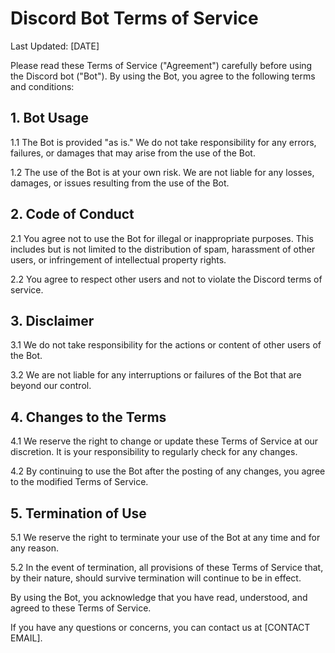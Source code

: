 # Discord Bot Terms of Service

Last Updated: [DATE]

Please read these Terms of Service ("Agreement") carefully before using the Discord bot ("Bot"). By using the Bot, you agree to the following terms and conditions:

## 1. Bot Usage

1.1 The Bot is provided "as is." We do not take responsibility for any errors, failures, or damages that may arise from the use of the Bot.

1.2 The use of the Bot is at your own risk. We are not liable for any losses, damages, or issues resulting from the use of the Bot.

## 2. Code of Conduct

2.1 You agree not to use the Bot for illegal or inappropriate purposes. This includes but is not limited to the distribution of spam, harassment of other users, or infringement of intellectual property rights.

2.2 You agree to respect other users and not to violate the Discord terms of service.

## 3. Disclaimer

3.1 We do not take responsibility for the actions or content of other users of the Bot.

3.2 We are not liable for any interruptions or failures of the Bot that are beyond our control.

## 4. Changes to the Terms

4.1 We reserve the right to change or update these Terms of Service at our discretion. It is your responsibility to regularly check for any changes.

4.2 By continuing to use the Bot after the posting of any changes, you agree to the modified Terms of Service.

## 5. Termination of Use

5.1 We reserve the right to terminate your use of the Bot at any time and for any reason.

5.2 In the event of termination, all provisions of these Terms of Service that, by their nature, should survive termination will continue to be in effect.

By using the Bot, you acknowledge that you have read, understood, and agreed to these Terms of Service.

If you have any questions or concerns, you can contact us at [CONTACT EMAIL].

